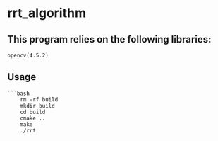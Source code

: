 # rrt_algorithm

## This program relies on the following libraries:
    opencv(4.5.2)

## Usage
    ```bash
        rm -rf build
        mkdir build
        cd build
        cmake ..
        make
        ./rrt

